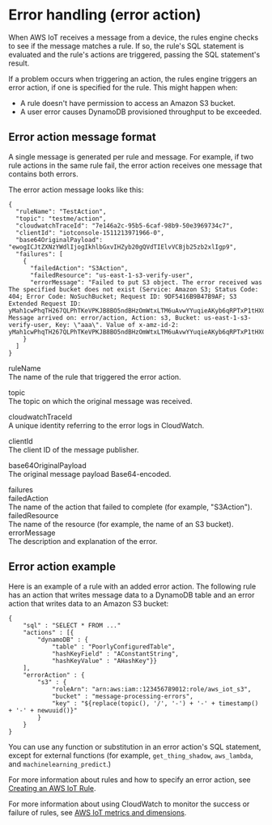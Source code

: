 # Error handling \(error action\)<a name="rule-error-handling"></a>

When AWS IoT receives a message from a device, the rules engine checks to see if the message matches a rule\. If so, the rule's SQL statement is evaluated and the rule's actions are triggered, passing the SQL statement's result\. 

If a problem occurs when triggering an action, the rules engine triggers an error action, if one is specified for the rule\. This might happen when:
+ A rule doesn't have permission to access an Amazon S3 bucket\.
+ A user error causes DynamoDB provisioned throughput to be exceeded\.

## Error action message format<a name="rule-error-message-format"></a>

A single message is generated per rule and message\. For example, if two rule actions in the same rule fail, the error action receives one message that contains both errors\.

The error action message looks like this:

```
{
  "ruleName": "TestAction",
  "topic": "testme/action",
  "cloudwatchTraceId": "7e146a2c-95b5-6caf-98b9-50e3969734c7",
  "clientId": "iotconsole-1511213971966-0",
  "base64OriginalPayload": "ewogICJtZXNzYWdlIjogIkhlbGxvIHZyb20gQVdTIElvVCBjb25zb2xlIgp9",
  "failures": [
    {
      "failedAction": "S3Action",
      "failedResource": "us-east-1-s3-verify-user",
      "errorMessage": "Failed to put S3 object. The error received was The specified bucket does not exist (Service: Amazon S3; Status Code: 404; Error Code: NoSuchBucket; Request ID: 9DF5416B9B47B9AF; S3 Extended Request ID: yMah1cwPhqTH267QLPhTKeVPKJB8BO5ndBHzOmWtxLTM6uAvwYYuqieAKyb6qRPTxP1tHXCoR4Y=). Message arrived on: error/action, Action: s3, Bucket: us-east-1-s3-verify-user, Key: \"aaa\". Value of x-amz-id-2: yMah1cwPhqTH267QLPhTKeVPKJB8BO5ndBHzOmWtxLTM6uAvwYYuqieAKyb6qRPTxP1tHXCoR4Y="
    }
  ]
}
```

ruleName  
The name of the rule that triggered the error action\.

topic  
The topic on which the original message was received\.

cloudwatchTraceId  
A unique identity referring to the error logs in CloudWatch\.

clientId  
The client ID of the message publisher\.

base64OriginalPayload  
The original message payload Base64\-encoded\.

failures    
failedAction  
The name of the action that failed to complete \(for example, "S3Action"\)\.  
failedResource  
The name of the resource \(for example, the name of an S3 bucket\)\.  
errorMessage  
The description and explanation of the error\.

## Error action example<a name="rule-error-example"></a>

Here is an example of a rule with an added error action\. The following rule has an action that writes message data to a DynamoDB table and an error action that writes data to an Amazon S3 bucket:

```
{
    "sql" : "SELECT * FROM ..."
    "actions" : [{ 
        "dynamoDB" : {
            "table" : "PoorlyConfiguredTable",
            "hashKeyField" : "AConstantString",
            "hashKeyValue" : "AHashKey"}}
    ],
    "errorAction" : { 
        "s3" : {
            "roleArn": "arn:aws:iam::123456789012:role/aws_iot_s3",
            "bucket" : "message-processing-errors",
            "key" : "${replace(topic(), '/', '-') + '-' + timestamp() + '-' + newuuid()}"
        }
    }
}
```

You can use any function or substitution in an error action's SQL statement, except for external functions \(for example, `get_thing_shadow`, `aws_lambda`, and `machinelearning_predict`\.\)

For more information about rules and how to specify an error action, see [Creating an AWS IoT Rule](https://docs.aws.amazon.com/iot/latest/developerguide/iot-create-rule.html)\.

For more information about using CloudWatch to monitor the success or failure of rules, see [AWS IoT metrics and dimensions](metrics_dimensions.md)\.